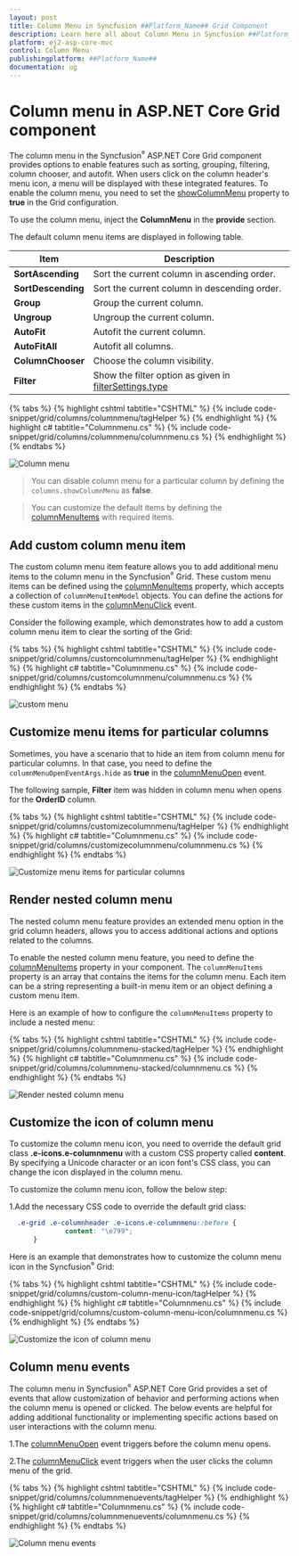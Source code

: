 ```yaml
---
layout: post
title: Column Menu in Syncfusion ##Platform_Name## Grid Component
description: Learn here all about Column Menu in Syncfusion ##Platform_Name## Grid component of Syncfusion Essential JS 2 and more.
platform: ej2-asp-core-mvc
control: Column Menu
publishingplatform: ##Platform_Name##
documentation: ug
---
```


# Column menu in ASP.NET Core Grid component

The column menu in the Syncfusion<sup style="font-size:70%">&reg;</sup> ASP.NET Core Grid component provides options to enable features such as sorting, grouping, filtering, column chooser, and autofit. When users click on the column header's menu icon, a menu will be displayed with these integrated features. To enable the column menu, you need to set the [showColumnMenu](https://help.syncfusion.com/cr/aspnetcore-js2/Syncfusion.EJ2.Grids.Grid.html#Syncfusion_EJ2_Grids_Grid_ShowColumnMenu) property to **true** in the Grid configuration.

To use the column menu, inject the **ColumnMenu** in the **provide** section.

The default column menu items are displayed in following table.

| Item               | Description                                                                                                                              |
| ------------------ | ---------------------------------------------------------------------------------------------------------------------------------------- |
| **SortAscending**  | Sort the current column in ascending order.                                                                                              |
| **SortDescending** | Sort the current column in descending order.                                                                                             |
| **Group**          | Group the current column.                                                                                                                |
| **Ungroup**        | Ungroup the current column.                                                                                                              |
| **AutoFit**        | Autofit the current column.                                                                                                              |
| **AutoFitAll**     | Autofit all columns.                                                                                                                     |
| **ColumnChooser**  | Choose the column visibility.                                                                                                            |
| **Filter**         | Show the filter option as given in [filterSettings.type](https://help.syncfusion.com/cr/aspnetcore-js2/Syncfusion.EJ2.Grids.GridFilterSettings.html#Syncfusion_EJ2_Grids_GridFilterSettings_Type) |

{% tabs %}
{% highlight cshtml tabtitle="CSHTML" %}
{% include code-snippet/grid/columns/columnmenu/tagHelper %}
{% endhighlight %}
{% highlight c# tabtitle="Columnmenu.cs" %}
{% include code-snippet/grid/columns/columnmenu/columnmenu.cs %}
{% endhighlight %}
{% endtabs %}

![Column menu](../images/column-menu/Column-menu.png)

> You can disable column menu for a particular column by defining the `columns.showColumnMenu` as **false**.

> You can customize the default items by defining the [columnMenuItems](https://help.syncfusion.com/cr/aspnetcore-js2/Syncfusion.EJ2.Grids.Grid.html#Syncfusion_EJ2_Grids_Grid_ColumnMenuItems) with required items.

## Add custom column menu item

The custom column menu item feature allows you to add additional menu items to the column menu in the Syncfusion<sup style="font-size:70%">&reg;</sup> Grid. These custom menu items can be defined using the [columnMenuItems](https://help.syncfusion.com/cr/aspnetcore-js2/Syncfusion.EJ2.Grids.Grid.html#Syncfusion_EJ2_Grids_Grid_ColumnMenuItems) property, which accepts a collection of `columnMenuItemModel` objects. You can define the actions for these custom items in the [columnMenuClick](https://help.syncfusion.com/cr/aspnetcore-js2/Syncfusion.EJ2.Grids.Grid.html#Syncfusion_EJ2_Grids_Grid_ColumnMenuClick) event.

Consider the following example, which demonstrates how to add a custom column menu item to clear the sorting of the Grid:

{% tabs %}
{% highlight cshtml tabtitle="CSHTML" %}
{% include code-snippet/grid/columns/customcolumnmenu/tagHelper %}
{% endhighlight %}
{% highlight c# tabtitle="Columnmenu.cs" %}
{% include code-snippet/grid/columns/customcolumnmenu/columnmenu.cs %}
{% endhighlight %}
{% endtabs %}

![custom menu](../images/column-menu/Column-menu-custom.gif)

## Customize menu items for particular columns

Sometimes, you have a scenario that to hide an item from column menu for particular columns. In that case, you need to define the `columnMenuOpenEventArgs.hide` as **true** in the [columnMenuOpen](https://help.syncfusion.com/cr/aspnetcore-js2/Syncfusion.EJ2.Grids.Grid.html#Syncfusion_EJ2_Grids_Grid_ColumnMenuOpen) event.

The following sample, **Filter** item was hidden in column menu when opens for the **OrderID** column.

{% tabs %}
{% highlight cshtml tabtitle="CSHTML" %}
{% include code-snippet/grid/columns/customizecolumnmenu/tagHelper %}
{% endhighlight %}
{% highlight c# tabtitle="Columnmenu.cs" %}
{% include code-snippet/grid/columns/customizecolumnmenu/columnmenu.cs %}
{% endhighlight %}
{% endtabs %}

![Customize menu items for particular columns](../images/column-menu/Column-menu-particular.png)

## Render nested column menu

The nested column menu feature provides an extended menu option in the grid column headers, allows you to access additional actions and options related to the columns.

To enable the nested column menu feature, you need to define the [columnMenuItems](https://help.syncfusion.com/cr/aspnetcore-js2/Syncfusion.EJ2.Grids.Grid.html#Syncfusion_EJ2_Grids_Grid_ColumnMenuItems) property in your component. The `columnMenuItems` property is an array that contains the items for the column menu. Each item can be a string representing a built-in menu item or an object defining a custom menu item.

Here is an example of how to configure the `columnMenuItems` property to include a nested menu:

{% tabs %}
{% highlight cshtml tabtitle="CSHTML" %}
{% include code-snippet/grid/columns/columnmenu-stacked/tagHelper %}
{% endhighlight %}
{% highlight c# tabtitle="Columnmenu.cs" %}
{% include code-snippet/grid/columns/columnmenu-stacked/columnmenu.cs %}
{% endhighlight %}
{% endtabs %}

![Render nested column menu](../images/column-menu/Column-menu-stacked.png)

## Customize the icon of column menu

To customize the column menu icon, you need to override the default grid class **.e-icons.e-columnmenu** with a custom CSS property called **content**. By specifying a Unicode character or an icon font's CSS class, you can change the icon displayed in the column menu.

To customize the column menu icon, follow the below step:

1.Add the necessary CSS code to override the default grid class:

```css
  .e-grid .e-columnheader .e-icons.e-columnmenu::before {
              content: "\e799";
      }
```

Here is an example that demonstrates how to customize the column menu icon in the Syncfusion<sup style="font-size:70%">&reg;</sup> Grid:


{% tabs %}
{% highlight cshtml tabtitle="CSHTML" %}
{% include code-snippet/grid/columns/custom-column-menu-icon/tagHelper %}
{% endhighlight %}
{% highlight c# tabtitle="Columnmenu.cs" %}
{% include code-snippet/grid/columns/custom-column-menu-icon/columnmenu.cs %}
{% endhighlight %}
{% endtabs %}

![Customize the icon of column menu](../images/column-menu/column-menu-icon.png)

## Column menu events

The column menu in Syncfusion<sup style="font-size:70%">&reg;</sup> ASP.NET Core Grid provides a set of events that allow customization of behavior and performing actions when the column menu is opened or clicked. The below events are helpful for adding additional functionality or implementing specific actions based on user interactions with the column menu.

1.The [columnMenuOpen](https://help.syncfusion.com/cr/aspnetcore-js2/Syncfusion.EJ2.Grids.Grid.html#Syncfusion_EJ2_Grids_Grid_ColumnMenuOpen) event triggers before the column menu opens.

2.The [columnMenuClick](https://help.syncfusion.com/cr/aspnetcore-js2/Syncfusion.EJ2.Grids.Grid.html#Syncfusion_EJ2_Grids_Grid_ColumnMenuClick) event triggers when the user clicks the column menu of the grid.

{% tabs %}
{% highlight cshtml tabtitle="CSHTML" %}
{% include code-snippet/grid/columns/columnmenuevents/tagHelper %}
{% endhighlight %}
{% highlight c# tabtitle="Columnmenu.cs" %}
{% include code-snippet/grid/columns/columnmenuevents/columnmenu.cs %}
{% endhighlight %}
{% endtabs %}

![Column menu events](../images/column-menu/column-menu-events.gif)
